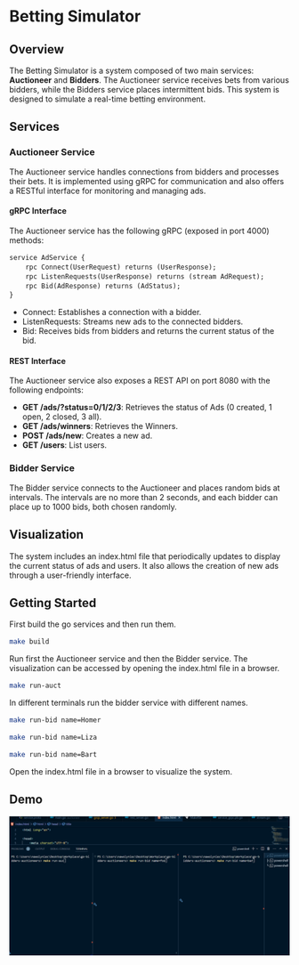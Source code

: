 # Betting Simulator

## Overview
The Betting Simulator is a system composed of two main services: **Auctioneer** and **Bidders**. The Auctioneer service receives bets from various bidders, while the Bidders service places intermittent bids. This system is designed to simulate a real-time betting environment.

## Services

### Auctioneer Service
The Auctioneer service handles connections from bidders and processes their bets. It is implemented using gRPC for communication and also offers a RESTful interface for monitoring and managing ads.

#### gRPC Interface
The Auctioneer service has the following gRPC (exposed in port 4000) methods:

```proto
service AdService {
    rpc Connect(UserRequest) returns (UserResponse);
    rpc ListenRequests(UserResponse) returns (stream AdRequest);
    rpc Bid(AdResponse) returns (AdStatus);    
}
```


* Connect: Establishes a connection with a bidder.
* ListenRequests: Streams new ads to the connected bidders.
* Bid: Receives bids from bidders and returns the current status of the bid.

#### REST Interface
The Auctioneer service also exposes a REST API on port 8080 with the following endpoints:

*  **GET /ads/?status=0/1/2/3**: Retrieves the status of Ads (0 created, 1 open, 2 closed, 3 all).
* **GET /ads/winners**: Retrieves the Winners.
* **POST /ads/new**: Creates a new ad.
* **GET /users**: List users.


### Bidder Service
The Bidder service connects to the Auctioneer and places random bids at intervals. The intervals are no more than 2 seconds, and each bidder can place up to 1000 bids, both chosen randomly.

## Visualization
The system includes an index.html file that periodically updates to display the current status of ads and users. It also allows the creation of new ads through a user-friendly interface.

## Getting Started
First build the go services and then run them.
``` bash
make build
```

Run first the Auctioneer service and then the Bidder service. The visualization can be accessed by opening the index.html file in a browser.
``` bash
make run-auct
```

In different terminals run the bidder service with different names.
``` bash
make run-bid name=Homer
```

``` bash
make run-bid name=Liza
```

``` bash
make run-bid name=Bart
```

Open the index.html file in a browser to visualize the system.

## Demo
![Demo](demo.gif)